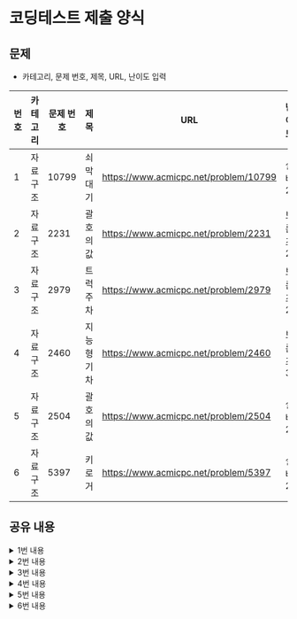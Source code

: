 # 코딩테스트 제출 양식

## 문제
* 카테고리, 문제 번호, 제목, URL, 난이도 입력

|번호|카테고리|문제 번호|제목|URL|난이도|
|---|---|---|---|---|---|
|1|자료구조|10799|쇠막대기|https://www.acmicpc.net/problem/10799|실버2
|2|자료구조|2231|괄호의값|https://www.acmicpc.net/problem/2231|브론즈2|
|3|자료구조|2979|트럭주차|https://www.acmicpc.net/problem/2979|브론즈2|
|4|자료구조|2460|지능형기차|https://www.acmicpc.net/problem/2460|브론즈3|
|5|자료구조|2504|괄호의값|https://www.acmicpc.net/problem/2504|실버2|
|6|자료구조|5397|키로거|https://www.acmicpc.net/problem/5397|실버2|

## 공유 내용
  
<details>
<summary>1번 내용</summary>
<div markdown="1">
## 카테고리

- 자료구조

## 문제

- 10799 / 쇠막대기
- [https://www.acmicpc.net/problem/10799](https://www.acmicpc.net/problem/10799)

## 성공 유무

- 실패

## 작성 코드

```cpp
#include <iostream>
#include <string>
#include <stack>
using namespace std;

int main() {
	ios::sync_with_stdio(false);
	cin.tie(0);
	
	stack<char> S;
	string input;
	int total = 0;
	cin >> input;
	for (int i = 0; i < input.length(); i++) {
		if (input[i] == '(') {
			S.push(input[i]);
		}
		else if(input[i]==')' and input[i-1]=='('){ // 레이저일때
			S.pop();
			total += S.size();
		}
		else { // 마지막 자투리일때
			total++;
			S.pop();
		}
	}
	cout << total << endl;
}
```

## 공유 내용

- *'( )'* 의 짝이 맞으면 레이저가 발사
- *( 무언가 )* 가 들어가 있는 경우 막대로 표현
    
    ㄴ  레이저가 막대를 끊을 때, 이전 *'('* 의 개수만큼 막대가 끊기는 것을 볼 수 있다. *'( )'* 의 짝이 맞지 않으며 *')'* 가 입력되는 경우 막대가 종료된다.
    

> 스택을 사용하는 이유 : 레이저로 막대가 끊길 때 이전 *'('* 의 개수를 size()함수를 통해 나타내기 위함.
> 
- 막대의 길이가 종료될 때 → 마지막으로 남은 부분도 더해야하므로 +1
- for문을 사용해 문자열에서 각 문자를 가져온다.
- *'('* 일 때는 스택에 저장한다. 그리고 *')'* 일 때의 경우는 두가지로 나눌 수 있다. (레이저일 때, 막대가 종료될 때) 이전에 입력된 문자가 *'('* 인 경우 레이저이므로 if문을 사용해 나눈다.

</div>
</details>


<details>
<summary>2번 내용</summary>
<div markdown="1">
## 카테고리

- 자료구조

## 문제

- 2231 / 분해합
- [https://www.acmicpc.net/problem/2231](https://www.acmicpc.net/problem/2231)

## 성공 유무

- 성공

## 작성 코드

```cpp
#include <iostream>
#include <cstring>
#include <string>
using namespace std;
 
int main(int argc, char *argv[])
{
	int num;
	int sum;
	int part;
 
	cin >> num;
 
	for (int i = 1; i < num; ++i) {
		sum = i;
		part = i;
 
		while (part) {
			sum += part % 10;
			part /= 10;
		}
 
		if (num == sum) {
			cout << i << endl;
			return 0;
		}
	}
 
	cout << "0" << endl;
 
	return 0;
}
```

## 공유 내용

- 자연수 N이 주어졌을 때, 가장 작은 생성자를 구하는 문제
- 생성자는 X + (X의 요소들 각각을 더한 수) = N 이다.
- ex) 168 = 156 + 1 + 5  + 6로 만들 수 있습니다.
    - 여기서 168의 생성자는 156(1 + 5 + 6은 156의 각각 숫자의 합)
    - 1부터 시작하여 각 수와, 수의 각 자리수를 전부 더한 값이 N과 같은지 비교하여 같으면 생성자 출력, 없으면 0  출력
</div>
</details>

<details>
<summary>3번 내용</summary>
<div markdown="1">
## 카테고리

- 단순구현

## 문제

- 2979 / 지능형기차
- [https://www.acmicpc.net/problem/2979](https://www.acmicpc.net/problem/2979)

## 성공 유무

- 성공

## 작성 코드

```cpp
#include <bits/stdc++.h>
using namespace std;
int a,b,c,ans=0;
int t[101];
int main(){
    cin >> a >> b >> c;
    for(int i = 0; i < 3; i++){
        int s,e;
        cin >> s >> e;
        for(int j = s; j < e; j++) t[j]++;
    }
    for(int i = 1; i <= 100; i++){
        if(t[i]==1) ans+= t[i] * a;
        else if(t[i]==2) ans+= t[i] *b;
        else ans+= t[i] * c;
    }
    cout << ans <<'\n';
}
```

## 공유 내용

- i분에 주차된 트럭의 수를 저장할 배열 t를 선언
- 도착시간, 떠나는 시간을 시작시간, 끝 시간으로 두어 loop문 생성
    - 시작시간 이상 끝 시간 미만까지 t[i]++
- 다시 전체 시간까지 돌며
    - t[i] == 1이라면 해당 시간의 트럭의 수가 1개이므로 t[i] * a요금,
    - t[i] == 2라면 트럭의 수가 2이므로 t[i] * b요금
    - t[i] == 3인 경우 t[i] * c요금을 정답 변수에 더해줌
</div>
</details>


<details>
<summary>4번 내용</summary>
<div markdown="1">
## 카테고리

- 자료구조

## 문제

- 2460 / 지능형기차
- [https://www.acmicpc.net/problem/2460](https://www.acmicpc.net/problem/2460)

## 성공 유무

- 성공

## 작성 코드

```cpp
#include <iostream>
using namespace std;
int main() {
    int a, b, total = 0, big = 0;
    for (int i = 0; i < 10; i++)
    {
        cin >> a >> b;
        total += -a + b;
        if (total > big)
            big = total;
    }
    cout << big;

}
```
</div>
</details>


<details>
<summary>5번 내용</summary>
<div markdown="1">
## 카테고리

- 자료구조

## 문제

- 2504 / 괄호의값
- [https://www.acmicpc.net/problem/2504](https://www.acmicpc.net/problem/10799)

## 성공 유무

- 실패

## 작성 코드

```cpp
#include<iostream>
#include<stack>
using namespace std;

string str;
stack<char> s;
int ans;

int main()
{
	ios::sync_with_stdio(0);
	cin.tie(0);

	cin >> str;
	int tmp = 1;
	char pre = ' ';
	for (int i = 0; i < str.size(); i++)
	{
		if (str[i] == '(' || str[i] == '[')
		{
			s.push(str[i]);
			if (str[i] == '(')
				tmp *= 2;
			else
				tmp *= 3;
		}
		else
		{
			if (str[i] == ')')
			{
				if (s.empty()) {
					ans = 0;
					break;
				}
				if (s.top()=='[') {
					ans = 0;
					break;
				}
				s.pop();

				if (pre == '(')	//ans에 값을 더해야 한다
				{
					ans += tmp;
					tmp /= 2;
				}
				else
				{
					tmp /= 2;
				}
			}
			else
			{
				if (s.empty()) {
					ans = 0;
					break;
				}
				if (s.top() == '(') {
					ans = 0;
					break;
				}
				s.pop();

				if (pre == '[')
				{
					ans += tmp;
					tmp /= 3;
				}
				else
					tmp /= 3;
			}
		}
		pre = str[i];
	}

	if (!s.empty())
		ans = 0;

	cout << ans;

	return 0;
}
```

## 공유 내용

- **분배법칙**을 사용
    - **'( ( ) [ [ ] ] )'**의 경우에 **2 x ( 2 + 3 * (3) )**으로 계산하는데,
    - 이는 분배 법칙을 적용했을 때 **(2 * 2) + (2 * 3 * (3))임**
- **(2 * 2), (2 * 3 * 3)**을 만들기 위해 tmp 변수를 사용
    - tmp 변수를 1로 초기화, '('와 '['가 나오면 괄호를 스택에 넣고 tmp에 각각 2, 3을 곱해준다.
    - 닫는 괄호 ')', ']'가 나오면 이전 괄호가 각각 '(', '['인지 확인하고,  현재 보고 있는 괄호가 **'()'**와  **'[]'**의 닫는 괄호일 경우, (즉, **'( ( ) [ [ ] ] )'** 인 경우)
    - 현재 계산하고 있던 tmp값을 ans에 더하고 값을 괄호에 따라 2, 3으로 나누어주고 스택을 pop한다.
    - 이 외 경우의 닫는 괄호일 경우 (즉, **'( ( ) [ [ ] ] ) '**인 경우) 에는 tmp 변수의 값을 각각 2, 3으로 나누고 스택을 pop 하고, ans에는 값을 더하지 않는다.

참고 

[https://mjmjmj98.tistory.com/70](https://mjmjmj98.tistory.com/70)
</div>
</details>


<details>
<summary>6번 내용</summary>
<div markdown="1">
## 카테고리

- 자료구조

## 문제

- 5397 / 키로거
- [https://www.acmicpc.net/problem/5397](https://www.acmicpc.net/problem/5397)

## 성공 유무

- 실패

## 작성 코드

```cpp
#include <iostream>
#include <list>
using namespace std;
 
int main(void)
{
	ios::sync_with_stdio(0);
	cin.tie(0); cout.tie(0);
 
	int T;
	list<char> l;
	list<char>::iterator t;
	string L;
	cin >> T;
 
	for (int i = 0; i < T; i++) {
		cin >> L;
		l.clear();
		t = l.begin();
		for (int j = 0; j < L.length(); j++) {
			if (L[j] == '<' && t != l.begin()) t--;
			else if (L[j] == '>' && t != l.end()) t++;
			else if (L[j] == '-' && t != l.begin()) t = l.erase(--t);
			else if (L[j] != '<' && L[j] != '>' && L[j] != '-') l.insert(t, L[j]);
		}
		for (t = l.begin(); t != l.end(); t++) cout << *t;
		cout << '\n';
	}
 
	return 0;
```

## 공유 내용

- string L을 for문으로 돌면서 list l에 insert하거나 erase한다.
- 각 케이스마다 list를 초기화 필요
- L의 길이만큼 안쪽 for문을 돌면서 각각의 케이스에 맞게 l의 iterator인 t를 움직이거나, erase하거나, insert
</div>
</details>
